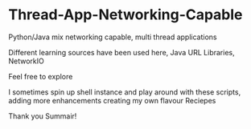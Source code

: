# Thread-App-Networking-Capable
Python/Java mix networking capable, multi thread applications


Different learning sources have been used here, Java URL Libraries, NetworkIO

Feel free to explore

I sometimes spin up shell instance and play around with these scripts, adding more enhancements creating my own flavour Reciepes 

Thank you 
Summair!
